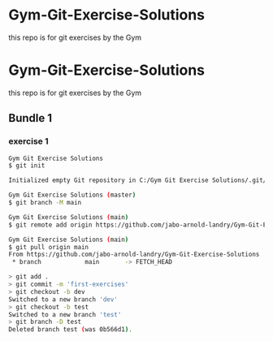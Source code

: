 # Gym-Git-Exercise-Solutions

this repo is for git exercises by the Gym

# Gym-Git-Exercise-Solutions

this repo is for git exercises by the Gym

## Bundle 1

### exercise 1

```bash
Gym Git Exercise Solutions
$ git init

Initialized empty Git repository in C:/Gym Git Exercise Solutions/.git/

Gym Git Exercise Solutions (master)
$ git branch -M main

Gym Git Exercise Solutions (main)
$ git remote add origin https://github.com/jabo-arnold-landry/Gym-Git-Exercise-Solutions.git

Gym Git Exercise Solutions (main)
$ git pull origin main
From https://github.com/jabo-arnold-landry/Gym-Git-Exercise-Solutions
 * branch            main       -> FETCH_HEAD

> git add .
> git commit -m 'first-exercises'
> git checkout -b dev
Switched to a new branch 'dev'
> git checkout -b test
Switched to a new branch 'test'
> git branch -D test
Deleted branch test (was 0b566d1).
```
